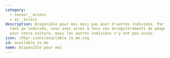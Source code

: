 ```yaml
---
category:
  - sensor__access
  - ai__access
description: Disponible pour moi mais pas pour d'autres individus. Par exemple, en
  tant qu'individu, vous avez accés à tous vos enregistrements de péage électronique
  pour votre voiture, mais les autres individus n'y ont pas accés.
icon: /dtpr-icons/available_to_me.svg
id: available_to_me
name: Disponible pour moi
---
```


